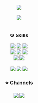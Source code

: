 <div align=center>
  <img src="https://capsule-render.vercel.app/api?type=waving&color=FFE5E5&height=220&section=header&text=Hello%20I'm%20Jessie!&desc=Welcome%20to%20my%20page%20🙋🏻‍♀️&fontSize=60&fontColor=756AB6&fontAlignY=45&descAlignY=63" />
  <br />
  <br />
  <img src="http://mazassumnida.wtf/api/v2/generate_badge?boj=jessie1944" />
  <br />
  <br />
  <h3>⚙️ Skills</h3>
  <div>
    <img src="https://img.shields.io/badge/JavaScript-F7DF1E?style=for-the-badge&logo=javascript&logoColor=white"/>
    <img src="https://img.shields.io/badge/TypeScript-3178C6?style=for-the-badge&logo=typescript&logoColor=white"/>
    <img src="https://img.shields.io/badge/React-61DAFB?style=for-the-badget&logo=react&logoColor=white"/>
  </div>
  <div>
    <img src="https://img.shields.io/badge/Redux-764ABC?style=for-the-badge&logo=redux&logoColor=white"/>
    <img src="https://img.shields.io/badge/Recoil-3578E5?style=for-the-badge&logo=recoil&logoColor=white"/>
    <img src="https://img.shields.io/badge/React Query-FF4154?style=for-the-badge&logo=reactquery&logoColor=white"/>
  </div>
  <div>
    <img src="https://img.shields.io/badge/Styled Components-DB7093?style=for-the-badge&logo=styledcomponents&logoColor=white"/>
    <img src="https://img.shields.io/badge/Tailwind CSS-06B6D4?style=for-the-badge&logo=tailwindcss&logoColor=white"/>
  </div>
  <br />
  <div>
    <img src="https://img.shields.io/badge/Node.js-339933?style=for-the-badge&logo=nodejs&logoColor=white"/>
    <img src="https://img.shields.io/badge/Express-000000?style=for-the-badge&logo=express&logoColor=white"/>
    <img src="https://img.shields.io/badge/MySQL-4479A1?style=for-the-badge&logo=mysql&logoColor=white"/>
  </div>
  <h3>⭐️ Channels</h3>
  <div>
    <a href="https://velog.io/@jess_apr"><img src="https://img.shields.io/badge/Velog-20C997?style=for-the-badge&logo=velog&logoColor=white"/></a>
    <a href="http://jess-apr.s3-website.ap-northeast-2.amazonaws.com"><img src="https://img.shields.io/badge/Portfolio-EA4AAA?style=for-the-badge&logo=githubsponsors&logoColor=white"/></a>
  </div>
</div>
